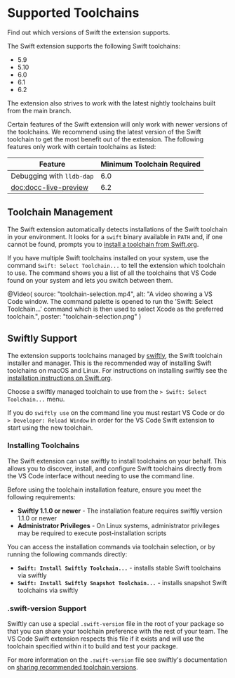 # Supported Toolchains

Find out which versions of Swift the extension supports.

The Swift extension supports the following Swift toolchains:
 * 5.9
 * 5.10
 * 6.0
 * 6.1
 * 6.2

The extension also strives to work with the latest nightly toolchains built from the main branch.

Certain features of the Swift extension will only work with newer versions of the toolchains. We recommend using the latest version of the Swift toolchain to get the most benefit out of the extension. The following features only work with certain toolchains as listed:

Feature                    | Minimum Toolchain Required
-------------------------- | ------------------------------------- 
Debugging with `lldb-dap`  | 6.0
<doc:docc-live-preview>    | 6.2

## Toolchain Management

The Swift extension automatically detects installations of the Swift toolchain in your environment. It looks for a `swift` binary available in `PATH` and, if one cannot be found, prompts you to [install a toolchain from Swift.org](https://www.swift.org/install).

If you have multiple Swift toolchains installed on your system, use the command `Swift: Select Toolchain...` to tell the extension which toolchain to use. The command shows you a list of all the toolchains that VS Code found on your system and lets you switch between them.

@Video(
    source: "toolchain-selection.mp4",
    alt: "A video showing a VS Code window. The command palette is opened to run the 'Swift: Select Toolchain...' command which is then used to select Xcode as the preferred toolchain.",
    poster: "toolchain-selection.png"
)

## Swiftly Support

The extension supports toolchains managed by [swiftly](https://github.com/swiftlang/swiftly), the Swift toolchain installer and manager. This is the recommended way of installing Swift toolchains on macOS and Linux. For instructions on installing swiftly see the [installation instructions on Swift.org](https://www.swift.org/install).

Choose a swiftly managed toolchain to use from the `> Swift: Select Toolchain...` menu.

If you do `swiftly use` on the command line you must restart VS Code or do `> Developer: Reload Window` in order for the VS Code Swift extension to start using the new toolchain.

### Installing Toolchains

The Swift extension can use swiftly to install toolchains on your behalf. This allows you to discover, install, and configure Swift toolchains directly from the VS Code interface without needing to use the command line.

Before using the toolchain installation feature, ensure you meet the following requirements:

* **Swiftly 1.1.0 or newer** - The installation feature requires swiftly version 1.1.0 or newer
* **Administrator Privileges** - On Linux systems, administrator privileges may be required to execute post-installation scripts

You can access the installation commands via toolchain selection, or by running the following commands directly:
- **`Swift: Install Swiftly Toolchain...`** - installs stable Swift toolchains via swiftly
- **`Swift: Install Swiftly Snapshot Toolchain...`** - installs snapshot Swift toolchains via swiftly

### .swift-version Support

Swiftly can use a special `.swift-version` file in the root of your package so that you can share your toolchain preference with the rest of your team. The VS Code Swift extension respects this file if it exists and will use the toolchain specified within it to build and test your package.

For more information on the `.swift-version` file see swiftly's documentation on [sharing recommended toolchain versions](https://swiftpackageindex.com/swiftlang/swiftly/main/documentation/swiftlydocs/use-toolchains#Sharing-recommended-toolchain-versions).

